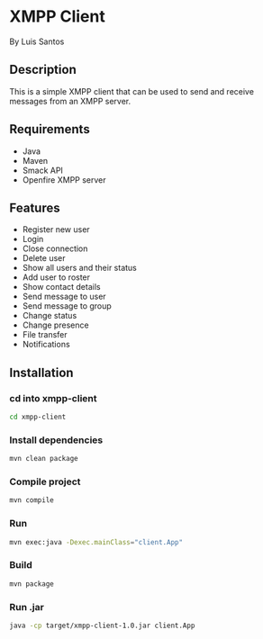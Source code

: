 <!-- Write a readme for this project -->

# XMPP Client
By Luis Santos

## Description
This is a simple XMPP client that can be used to send and receive messages from an XMPP server.

## Requirements
* Java
* Maven
* Smack API
* Openfire XMPP server

## Features
* Register new user
* Login
* Close connection
* Delete user
* Show all users and their status
* Add user to roster
* Show contact details
* Send message to user
* Send message to group
* Change status
* Change presence
* File transfer
* Notifications

## Installation

###  cd into xmpp-client
```bash
cd xmpp-client
```

### Install dependencies
```bash
mvn clean package
```

### Compile project
```bash
mvn compile
```

### Run
```bash
mvn exec:java -Dexec.mainClass="client.App"
```

### Build
```bash
mvn package
```

### Run .jar 
```bash
java -cp target/xmpp-client-1.0.jar client.App
```